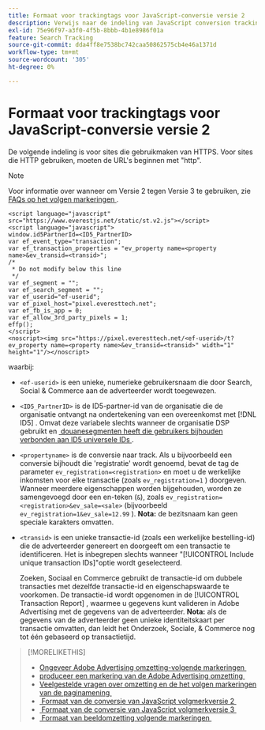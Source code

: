 ```yaml
---
title: Formaat voor trackingtags voor JavaScript-conversie versie 2
description: Verwijs naar de indeling van JavaScript conversion tracking-tags versie 2.
exl-id: 75e96f97-a3f0-4f5b-8bbb-4b1e8986f01a
feature: Search Tracking
source-git-commit: dda4ff8e7538bc742caa50862575cb4e46a1371d
workflow-type: tm+mt
source-wordcount: '305'
ht-degree: 0%

---
```


# Formaat voor trackingtags voor JavaScript-conversie versie 2

De volgende indeling is voor sites die gebruikmaken van HTTPS. Voor sites die HTTP gebruiken, moeten de URL&#39;s beginnen met &quot;http&quot;.

>[!NOTE]
>
>Voor informatie over wanneer om Versie 2 tegen Versie 3 te gebruiken, zie [&#x200B; FAQs op het volgen markeringen &#x200B;](/help/search-social-commerce/tracking/faqs-conversion-page-view-tracking-tags.md).

```
<script language="javascript" src="https://www.everestjs.net/static/st.v2.js"></script>
<script language="javascript">
window.id5PartnerId=<ID5_PartnerID>
var ef_event_type="transaction";
var ef_transaction_properties = "ev_property name=<property name>&ev_transid=<transid>";
/*
 * Do not modify below this line
 */
var ef_segment = "";
var ef_search_segment = "";
var ef_userid="ef-userid";
var ef_pixel_host="pixel.everesttech.net";
var ef_fb_is_app = 0;
var ef_allow_3rd_party_pixels = 1;
effp();
</script>
<noscript><img src="https://pixel.everesttech.net/<ef-userid>/t?ev_property name=<property name>&ev_transid=<transid>" width="1" height="1"/></noscript>
```

waarbij:

* `<ef-userid>` is een unieke, numerieke gebruikersnaam die door Search, Social &amp; Commerce aan de adverteerder wordt toegewezen.

* `<ID5_PartnerID>` is de ID5-partner-id van de organisatie die de organisatie ontvangt na ondertekening van een overeenkomst met [!DNL ID5] . Omvat deze variabele slechts wanneer de organisatie DSP gebruikt en [&#x200B; douanesegmenten heeft die gebruikers bijhouden verbonden aan ID5 universele IDs &#x200B;](/help/dsp/audiences/universal-ids.md).

* `<propertyname>` is de conversie naar track. Als u bijvoorbeeld een conversie bijhoudt die &#39;registratie&#39; wordt genoemd, bevat de tag de parameter `ev_registration=<registration>` en moet u de werkelijke inkomsten voor elke transactie (zoals `ev_registration=1` ) doorgeven. Wanneer meerdere eigenschappen worden bijgehouden, worden ze samengevoegd door een en-teken (`&`), zoals `ev_registration=<registration>&ev_sale=<sale>` (bijvoorbeeld `ev_registration=1&ev_sale=12.99` ). **Nota:** de bezitsnaam kan geen speciale karakters omvatten.

* `<transid>` is een unieke transactie-id (zoals een werkelijke bestelling-id) die de adverteerder genereert en doorgeeft om een transactie te identificeren. Het is inbegrepen slechts wanneer &quot;[!UICONTROL Include unique transaction IDs]&quot;optie wordt geselecteerd.

  Zoeken, Sociaal en Commerce gebruikt de transactie-id om dubbele transacties met dezelfde transactie-id en eigenschapswaarde te voorkomen. De transactie-id wordt opgenomen in de [!UICONTROL Transaction Report] , waarmee u gegevens kunt valideren in Adobe Advertising met de gegevens van de adverteerder. **Nota:** als de gegevens van de adverteerder geen unieke identiteitskaart per transactie omvatten, dan leidt het Onderzoek, Sociale, &amp; Commerce nog tot één gebaseerd op transactietijd.

<!-- add more links -->

>[!MORELIKETHIS]
>
>* [&#x200B; Ongeveer Adobe Advertising omzetting-volgende markeringen &#x200B;](/help/search-social-commerce/tracking/conversion-tracking-advertising.md)
>* [&#x200B; produceer een markering van de Adobe Advertising omzetting &#x200B;](/help/search-social-commerce/tools/conversion-tag-generate.md)
>* [&#x200B; Veelgestelde vragen over omzetting en de het volgen markeringen van de paginamening &#x200B;](/help/search-social-commerce/tracking/faqs-conversion-page-view-tracking-tags.md)
>* [&#x200B; Formaat van de conversie van JavaScript volgmerkversie 2 &#x200B;](format-conversion-tag-jsv2.md)
>* [&#x200B; Formaat van de conversie van JavaScript volgmerkversie 3 &#x200B;](format-conversion-tag-jsv3.md)
>* [&#x200B; Formaat van beeldomzetting volgende markeringen &#x200B;](format-conversion-tag-image.md)
